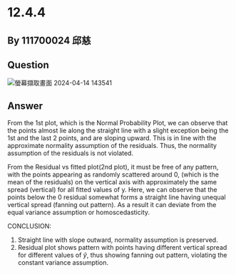 # 12.4.4
## By 111700024 邱慈  
## Question

![螢幕擷取畫面 2024-04-14 143541](https://github.com/HWTeng-Course/202402-Statistics/assets/162160916/47fe5b64-8c30-46b6-a043-94f491b9cbcd)

## Answer

From the 1st plot, which is the Normal Probability Plot, we can observe that the points almost lie along the straight line with a slight exception being the 1st and the last 2 points, and are sloping upward. This is in line with the approximate normality assumption of the residuals. Thus, the normality assumption of the residuals is not violated.

From the Residual vs fitted plot(2nd plot), it must be free of any pattern, with the points appearing as randomly scattered around 0, (which is the mean of the residuals) on the vertical axis with approximately the same spread (vertical) for all fitted values of y. Here, we can observe that the points below the 0 residual somewhat forms a straight line having unequal vertical spread (fanning out pattern). As a result it can deviate from the equal variance assumption or homoscedasticity.

CONCLUSION:
1. Straight line with slope outward, normality assumption is preserved.
2. Residual plot shows pattern with points having different vertical spread for different values of $\hat{y}$, thus showing fanning out pattern, violating the constant variance assumption.
